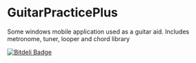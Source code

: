 GuitarPracticePlus
==========

Some windows mobile application used as a guitar aid. Includes metronome, tuner, looper and chord library


[![Bitdeli Badge](https://d2weczhvl823v0.cloudfront.net/garyodonoghue/guitarpracticeplus/trend.png)](https://bitdeli.com/free "Bitdeli Badge")

